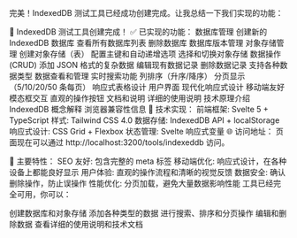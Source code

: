 完美！IndexedDB 测试工具已经成功创建完成。让我总结一下我们实现的功能：

🎉 IndexedDB 测试工具创建完成！
✅ 已实现的功能：
数据库管理
创建新的 IndexedDB 数据库
查看所有数据库列表
删除数据库
数据库版本管理
对象存储管理
创建对象存储（表）
配置主键和自动递增选项
选择和切换对象存储
数据操作 (CRUD)
添加 JSON 格式的复杂数据
编辑现有数据记录
删除数据记录
支持各种数据类型
数据查看和管理
实时搜索功能
列排序（升序/降序）
分页显示（5/10/20/50 条每页）
响应式表格设计
用户界面
现代化响应式设计
移动端友好
模态框交互
直观的操作按钮
文档和说明
详细的使用说明
技术原理介绍
IndexedDB 概念解释
浏览器兼容性信息
🔧 技术实现：
前端框架: Svelte 5 + TypeScript
样式: Tailwind CSS 4.0
数据存储: IndexedDB API + localStorage
响应式设计: CSS Grid + Flexbox
状态管理: Svelte 响应式变量
🌐 访问地址：
页面现在可以通过 http://localhost:3200/tools/indexeddb 访问。

📱 主要特性：
SEO 友好: 包含完整的 meta 标签
移动端优化: 响应式设计，在各种设备上都能良好显示
用户体验: 直观的操作流程和清晰的视觉反馈
数据安全: 确认删除操作，防止误操作
性能优化: 分页加载，避免大量数据影响性能
工具已经完全可用，你可以：

创建数据库和对象存储
添加各种类型的数据
进行搜索、排序和分页操作
编辑和删除数据
查看详细的使用说明和技术文档
